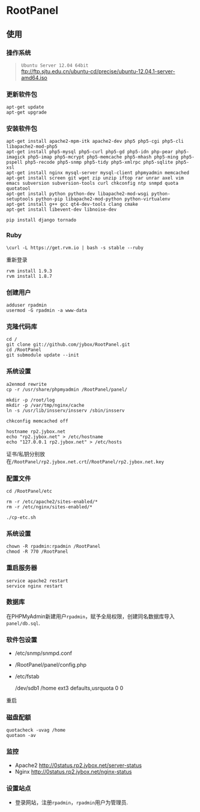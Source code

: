# RootPanel
## 使用
### 操作系统

>`Ubuntu Server 12.04 64bit`  
>ftp://ftp.sjtu.edu.cn/ubuntu-cd/precise/ubuntu-12.04.1-server-amd64.iso

### 更新软件包

    apt-get update
    apt-get upgrade
    
### 安装软件包

    apt-get install apache2-mpm-itk apache2-dev php5 php5-cgi php5-cli libapache2-mod-php5
    apt-get install php5-mysql php5-curl php5-gd php5-idn php-pear php5-imagick php5-imap php5-mcrypt php5-memcache php5-mhash php5-ming php5-pspell php5-recode php5-snmp php5-tidy php5-xmlrpc php5-sqlite php5-xsl
    apt-get install nginx mysql-server mysql-client phpmyadmin memcached
    apt-get install screen git wget zip unzip iftop rar unrar axel vim emacs subversion subversion-tools curl chkconfig ntp snmpd quota quotatool
    apt-get install python python-dev libapache2-mod-wsgi python-setuptools python-pip libapache2-mod-python python-virtualenv
    apt-get install g++ gcc qt4-dev-tools clang cmake
    apt-get install libevent-dev libnoise-dev
    
    pip install django tornado
    
### Ruby

    \curl -L https://get.rvm.io | bash -s stable --ruby
    
重新登录

    rvm install 1.9.3
    rvm install 1.8.7
    
### 创建用户

    adduser rpadmin
    usermod -G rpadmin -a www-data

### 克隆代码库

    cd /
    git clone git://github.com/jybox/RootPanel.git
    cd /RootPanel
    git submodule update --init
    
### 系统设置

    a2enmod rewrite
    cp -r /usr/share/phpmyadmin /RootPanel/panel/
  
    mkdir -p /root/log
    mkdir -p /var/tmp/nginx/cache
    ln -s /usr/lib/insserv/insserv /sbin/insserv
    
    chkconfig memcached off
    
    hostname rp2.jybox.net
    echo "rp2.jybox.net" > /etc/hostname
    echo "127.0.0.1 rp2.jybox.net" > /etc/hosts
    
证书/私钥分别放在`/RootPanel/rp2.jybox.net.crt`/`/RootPanel/rp2.jybox.net.key`
    
### 配置文件

    cd /RootPanel/etc
    
    rm -r /etc/apache2/sites-enabled/*
    rm -r /etc/nginx/sites-enabled/*
    
    ./cp-etc.sh
    
### 系统设置
    
    chown -R rpadmin:rpadmin /RootPanel
    chmod -R 770 /RootPanel
    
### 重启服务器

    service apache2 restart
    service nginx restart
    
### 数据库

在PHPMyAdmin新建用户`rpadmin`，赋予全局权限，创建同名数据库导入 `panel/db.sql`.
  
### 软件包设置

* /etc/snmp/snmpd.conf
* /RootPanel/panel/config.php
* /etc/fstab

    /dev/sdb1 /home ext3 defaults,usrquota 0 0
    
重启

### 磁盘配额

    quotacheck -uvag /home
    quotaon -av

### 监控

* Apache2 http://0status.rp2.jybox.net/server-status
* Nginx http://0status.rp2.jybox.net/nginx-status
    
### 设置站点

* 登录网站，注册`rpadmin`，`rpadmin`用户为管理员.

    

